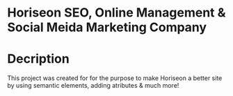 # Horiseon SEO, Online Management & Social Meida Marketing Company

# Decription
This project was created for for the purpose to make Horiseon a better site by using semantic elements, adding atributes & much more!
